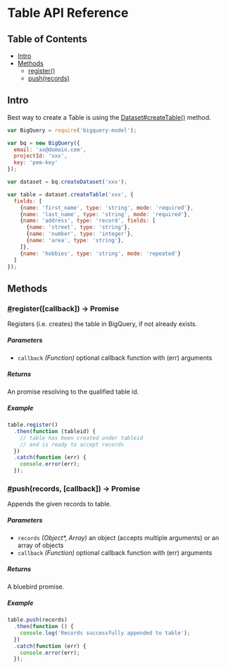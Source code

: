 # Table API Reference

## Table of Contents

* [Intro](#intro)
* [Methods](#methods)
  * [register()](#register)
  * [push(records)](#push)

## Intro

Best way to create a Table is using the [Dataset#createTable()](https://github.com/visionmobile/bigquery-model/blob/master/docs/dataset.md#createTable) method.

```javascript
var BigQuery = require('bigquery-model');

var bq = new BigQuery({
  email: 'xx@domain.com',
  projectId: 'xxx',
  key: 'pem-key'
});

var dataset = bq.createDataset('xxx');

var table = dataset.createTable('xxx', {
  fields: [
    {name: 'first_name', type: 'string', mode: 'required'},
    {name: 'last_name', type: 'string', mode: 'required'},
    {name: 'address', type: 'record', fields: [
      {name: 'street', type: 'string'},
      {name: 'number', type: 'integer'},
      {name: 'area', type: 'string'},
    ]},
    {name: 'hobbies', type: 'string', mode: 'repeated'}
  ]
});
```

## Methods

### <a name="register" href="#register">#</a>register([callback]) -> Promise

Registers (i.e. creates) the table in BigQuery, if not already exists.

##### Parameters

* `callback` _(Function)_ optional callback function with (err) arguments

##### Returns

An promise resolving to the qualified table id.

##### Example

```javascript
table.register()
  .then(function (tableid) {
    // table has been created under tableid
    // and is ready to accept records
  })
  .catch(function (err) {
    console.error(err);
  });
```

### <a name="push" href="#push">#</a>push(records, [callback]) -> Promise

Appends the given records to table.

##### Parameters

* `records` _(Object*, Array)_ an object (accepts multiple arguments) or an array of objects
* `callback` _(Function)_ optional callback function with (err) arguments

##### Returns

A bluebird promise.

##### Example

```javascript
table.push(records)
  .then(function () {
    console.log('Records successfully appended to table');
  })
  .catch(function (err) {
    console.error(err);
  });
```
